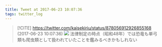 ```yaml
---
title: Tweet at 2017-06-23 10:07:36
tags: twitter_log
---
```


> [!CITE] https://twitter.com/kaisekiriu/status/878056912926855168 (2017-06-23 10:07:36)
> ![](https://twitter.com/kaisekiriu/status/878056912926855168)
> 法律制定の時点（昭和48年）では恐竜も単弓類も爬虫類として扱われていたことを鑑みるべきかもしれない
